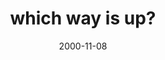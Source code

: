 ---
layout: base.njk
title : 'which way is up?' 
view_title : 'which way is up?' 
year : '2000' 
date : '2000-11-08' 
img_file : '/drawing/up.png' 
html_file : 'up' 
next_html : 'danger.html' 
year_order : '576' 
permalink : "title/{{html_file}}.html"
---